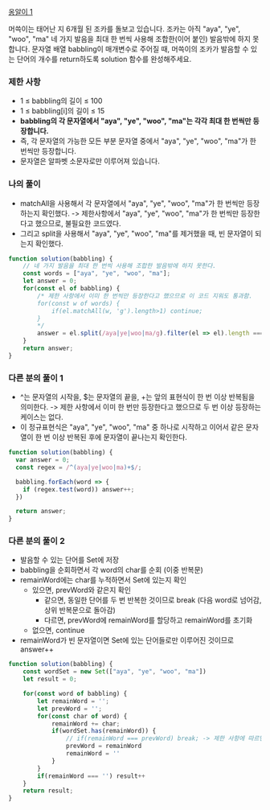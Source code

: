 <a href="https://school.programmers.co.kr/learn/courses/30/lessons/120956">옹알이 1</a>

머쓱이는 태어난 지 6개월 된 조카를 돌보고 있습니다. 조카는 아직 "aya", "ye", "woo", "ma" 네 가지 발음을 최대 한 번씩 사용해 조합한(이어 붙인) 발음밖에 하지 못합니다. 문자열 배열 babbling이 매개변수로 주어질 때, 머쓱이의 조카가 발음할 수 있는 단어의 개수를 return하도록 solution 함수를 완성해주세요.

### 제한 사항

- 1 ≤ babbling의 길이 ≤ 100
- 1 ≤ babbling[i]의 길이 ≤ 15
- <b>babbling의 각 문자열에서 "aya", "ye", "woo", "ma"는 각각 최대 한 번씩만 등장합니다.</b>
- 즉, 각 문자열의 가능한 모든 부분 문자열 중에서 "aya", "ye", "woo", "ma"가 한 번씩만 등장합니다.
- 문자열은 알파벳 소문자로만 이루어져 있습니다.

### 나의 풀이

- matchAll을 사용해서 각 문자열에서 "aya", "ye", "woo", "ma"가 한 번씩만 등장하는지 확인했다. -> 제한사항에서 "aya", "ye", "woo", "ma"가 한 번씩만 등장한다고 했으므로, 불필요한 코드였다.
- 그리고 split을 사용해서 "aya", "ye", "woo", "ma"를 제거했을 때, 빈 문자열이 되는지 확인했다. 

```js
function solution(babbling) {
    // 네 가지 발음을 최대 한 번씩 사용해 조합한 발음밖에 하지 못한다.
    const words = ["aya", "ye", "woo", "ma"];
    let answer = 0;
    for(const el of babbling) {
        /* 제한 사항에서 이미 한 번씩만 등장한다고 했으므로 이 코드 지워도 통과함.
        for(const w of words) {
            if(el.matchAll(w, 'g').length>1) continue;
        }
        */
        answer = el.split(/aya|ye|woo|ma/g).filter(el => el).length === 0 ? answer+1 : answer;
    }
    return answer;
}
```

### 다른 분의 풀이 1

- ^는 문자열의 시작을, $는 문자열의 끝을, +는 앞의 표현식이 한 번 이상 반복됨을 의미한다. -> 제한 사항에서 이미 한 번만 등장한다고 했으므로 두 번 이상 등장하는 케이스는 없다.
- 이 정규표현식은 "aya", "ye", "woo", "ma" 중 하나로 시작하고 이어서 같은 문자열이 한 번 이상 반복된 후에 문자열이 끝나는지 확인한다.

```js
function solution(babbling) {
  var answer = 0;
  const regex = /^(aya|ye|woo|ma)+$/;

  babbling.forEach(word => {
    if (regex.test(word)) answer++;  
  })

  return answer;
}
```

### 다른 분의 풀이 2

- 발음할 수 있는 단어를 Set에 저장
- babbling을 순회하면서 각 word의 char를 순회 (이중 반복문)
- remainWord에는 char를 누적하면서 Set에 있는지 확인
    - 있으면, prevWord와 같은지 확인
        - 같으면, 동일한 단어를 두 번 반복한 것이므로 break (다음 word로 넘어감, 상위 반복문으로 돌아감)
        - 다르면, prevWord에 remainWord를 할당하고 remainWord를 초기화
    - 없으면, continue
- remainWord가 빈 문자열이면 Set에 있는 단어들로만 이루어진 것이므로 answer++
```js
function solution(babbling) {
    const wordSet = new Set(["aya", "ye", "woo", "ma"])
    let result = 0;

    for(const word of babbling) {
        let remainWord = '';
        let prevWord = '';
        for(const char of word) {
            remainWord += char;
            if(wordSet.has(remainWord)) {
                // if(remainWord === prevWord) break; -> 제한 사항에 따르면 동일한 단어를 두 번 반복하는 경우는 없으므로 없어도 통과됨.
                prevWord = remainWord
                remainWord = ''
            }
        }
        if(remainWord === '') result++
    }
    return result;
}
```